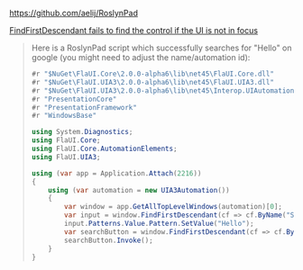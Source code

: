 https://github.com/aelij/RoslynPad

[FindFirstDescendant fails to find the control if the UI is not in focus](https://github.com/FlaUI/FlaUI/issues/145)

> Here is a RoslynPad script which successfully searches for "Hello" on google (you might need to adjust the name/automation id):
>
> ```csharp
> #r "$NuGet\FlaUI.Core\2.0.0-alpha6\lib\net45\FlaUI.Core.dll"
> #r "$NuGet\FlaUI.UIA3\2.0.0-alpha6\lib\net45\FlaUI.UIA3.dll"
> #r "$NuGet\FlaUI.UIA3\2.0.0-alpha6\lib\net45\Interop.UIAutomationClient.dll"
> #r "PresentationCore"
> #r "PresentationFramework"
> #r "WindowsBase"
> 
> using System.Diagnostics;
> using FlaUI.Core;
> using FlaUI.Core.AutomationElements;
> using FlaUI.UIA3;
> 
> using (var app = Application.Attach(2216))
> {
>     using (var automation = new UIA3Automation())
>     {
>         var window = app.GetAllTopLevelWindows(automation)[0];
>         var input = window.FindFirstDescendant(cf => cf.ByName("Suche").And(cf.ByAutomationId("lst-ib")));
>         input.Patterns.Value.Pattern.SetValue("Hello");
>         var searchButton = window.FindFirstDescendant(cf => cf.ByName("Google-Suche")).AsButton();
>         searchButton.Invoke();
>     }
> }
> ```

